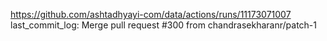 https://github.com/ashtadhyayi-com/data/actions/runs/11173071007
last_commit_log: Merge pull request #300 from chandrasekharanr/patch-1